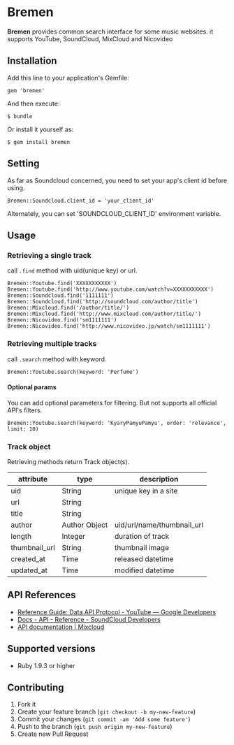 # Bremen

**Bremen** provides common search interface for some music websites. it supports YouTube, SoundCloud, MixCloud and Nicovideo

## Installation

Add this line to your application's Gemfile:

    gem 'bremen'

And then execute:

    $ bundle

Or install it yourself as:

    $ gem install bremen

## Setting

As far as Soundcloud concerned, you need to set your app's client id before using.

    Bremen::Soundcloud.client_id = 'your_client_id'

Alternately, you can set 'SOUNDCLOUD_CLIENT_ID' environment variable.

## Usage

### Retrieving a single track

call `.find` method with uid(unique key) or url.

    Bremen::Youtube.find('XXXXXXXXXXX')
    Bremen::Youtube.find('http://www.youtube.com/watch?v=XXXXXXXXXXX')
    Bremen::Soundcloud.find('1111111')
    Bremen::Soundcloud.find('http://soundcloud.com/author/title')
    Bremen::Mixcloud.find('/author/title/')
    Bremen::Mixcloud.find('http://www.mixcloud.com/author/title/')
    Bremen::Nicovideo.find('sm1111111')
    Bremen::Nicovideo.find('http://www.nicovideo.jp/watch/sm1111111')

### Retrieving multiple tracks

call `.search` method with keyword.

    Bremen::Youtube.search(keyword: 'Perfume')

#### Optional params

You can add optional parameters for filtering. But not supports all official API's filters.

    Bremen::Youtube.search(keyword: 'KyaryPamyuPamyu', order: 'relevance', limit: 10)

### Track object

Retrieving methods return Track object(s).

attribute    |type         |description               |
-------------|-------------|--------------------------|
uid          |String       |unique key in a site      |
url          |String       |                          |
title        |String       |                          |
author       |Author Object|uid/url/name/thumbnail_url|
length       |Integer      |duration of track         |
thumbnail_url|String       |thumbnail image           |
created_at   |Time         |released datetime         |
updated_at   |Time         |modified datetime         |

## API References

- [Reference Guide: Data API Protocol - YouTube — Google Developers](https://developers.google.com/youtube/2.0/reference#Searching_for_videos)
- [Docs - API - Reference - SoundCloud Developers](http://developers.soundcloud.com/docs/api/reference#tracks)
- [API documentation | Mixcloud](http://www.mixcloud.com/developers/documentation/#search)

## Supported versions

- Ruby 1.9.3 or higher

## Contributing

1. Fork it
2. Create your feature branch (`git checkout -b my-new-feature`)
3. Commit your changes (`git commit -am 'Add some feature'`)
4. Push to the branch (`git push origin my-new-feature`)
5. Create new Pull Request
